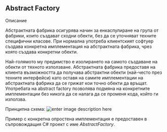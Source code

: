 
## Abstract Factory 

Описание

Абстрактната фабрика осигурява начин за енкаспулиране на група от фабрики, които създават сходни обекти, без да се уточняват техните специфични класове. При нормална употреба клиентският софтуер създава конкретна имплементация на абстрактната фабрика, чрез която създава конкретни обекти.

 Най-голямото му предимство е изолирането на самото създаване на обекти от тяхното използване. Абстрактната фабрика предоставя на клиента възможността да получава абстрактни обекти (най-често през техните интерфейси) като оставя на самите имплементации на абстрактната фабрика да се грижат кои точно обекти да връщат.
 Употребата на abstract factory позволява подмяна на конкретните имплементации без никога да се налага да се променя кода, който ги използва. 

Принципна схема:
![enter image description here](http://www.bogotobogo.com/DesignPatterns/images/abstfactorymethod/Abstract_Factory_design_pattern.png)

Пример с конкретна опростена имплементация е предоставен в съпровождащия C# проект с име *AbstractFactory*.

